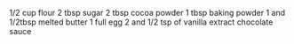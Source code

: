 1/2 cup flour
2 tbsp sugar
2 tbsp cocoa powder
1 tbsp baking powder
1 and 1/2tbsp melted butter
1 full egg
2 and 1/2 tsp of vanilla extract
chocolate sauce